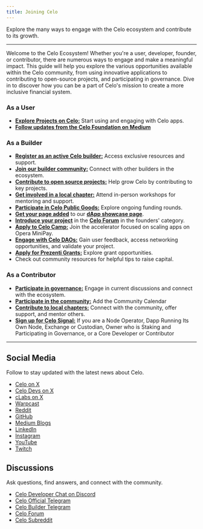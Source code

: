 ```yaml
---
title: Joining Celo
---
```


Explore the many ways to engage with the Celo ecosystem and contribute to its growth.

---

Welcome to the Celo Ecosystem! Whether you're a user, developer, founder, or contributor, there are numerous ways to engage and make a meaningful impact. This guide will help you explore the various opportunities available within the Celo community, from using innovative applications to contributing to open-source projects, and participating in governance. Dive in to discover how you can be a part of Celo's mission to create a more inclusive financial system.

### As a User

- [**Explore Projects on Celo:**](/showcase) Start using and engaging with Celo apps.
- [**Follow updates from the Celo Foundation on Medium**](https://medium.com/@celoorg)

### As a Builder

- [**Register as an active Celo builder:**](https://docs.google.com/forms/d/e/1FAIpQLSemO5Kbf8fzq70AtiZEPRkk040MmpmmyhRqeurAwuVWUg63tQ/viewform) Access exclusive resources and support.
- [**Join our builder community:**](/what-is-celo/joining-celo/builders) Connect with other builders in the ecosystem.
- [**Contribute to open source projects:**](/what-is-celo/joining-celo/contributors/code-contributors) Help grow Celo by contributing to key projects.
- [**Get involved in a local chapter:**](/what-is-celo/joining-celo/daos) Attend in-person workshops for mentoring and support.
- [**Participate in Celo Public Goods:**](https://www.celopg.eco/) Explore ongoing funding rounds.
- [**Get your page added**](https://github.com/celo-org/docs/blob/main/src/data/users.tsx) to our [**dApp showcase page**](/showcase).
- [**Introduce your project**](https://forum.celo.org/) in the [**Celo Forum**](https://forum.celo.org/) in the founders' category.
- [**Apply to Celo Camp:**](https://www.celocamp.com/) Join the accelerator focused on scaling apps on Opera MiniPay.
- [**Engage with Celo DAOs:**](/what-is-celo/joining-celo/daos) Gain user feedback, access networking opportunities, and validate your project.
- [**Apply for Prezenti Grants:**](https://www.prezenti.xyz/) Explore grant opportunities.
- Check out community resources for helpful tips to raise capital.

### As a Contributor

- [**Participate in governance:**](/what-is-celo/using-celo/protocol/governance/overview) Engage in current discussions and connect with the ecosystem.
- [**Participate in the community:**](https://calendar.google.com/calendar/u/0/r?cid=c_asn0b4c1emdgsq3urlh2ei2dig@group.calendar.google.com) Add the Community Calendar
- [**Contribute to local chapters:**](/what-is-celo/joining-celo/daos) Connect with the community, offer support, and mentor others.
- [**Sign up for Celo Signal:**](https://share.hsforms.com/1Qrhush1vSA2WIamd_yL4ow53n4j) If you are a Node Operator, Dapp Running Its Own Node, Exchange or Custodian, Owner who is Staking and Participating in Governance, or a Core Developer or Contributor

---

## Social Media

Follow to stay updated with the latest news about Celo.

- [Celo on X](https://x.com/Celo)
- [Celo Devs on X](https://x.com/CeloDevs)
- [cLabs on X](https://x.com/cLabs)
- [Warpcast](https://warpcast.com/~/users/celo)
- [Reddit](https://www.reddit.com/r/celo/)
- [GitHub](https://github.com/celo-org/celo-monorepo)
- [Medium Blogs](https://medium.com/@celoorg)
- [LinkedIn](https://www.linkedin.com/company/celo-foundation)
- [Instagram](https://www.instagram.com/celoorg/)
- [YouTube](https://youtube.com/channel/UCCZgos_YAJSXm5QX5D5Wkcw)
- [Twitch](https://www.twitch.tv/celoorg)

## Discussions

Ask questions, find answers, and connect with the community.

- [Celo Developer Chat on Discord](https://chat.celo.org/)
- [Celo Official Telegram](https://t.me/celoplatform)
- [Celo Builder Telegram](https://t.me/buildwithcelo)
- [Celo Forum](https://forum.celo.org/)
- [Celo Subreddit](https://www.reddit.com/r/celo/)

